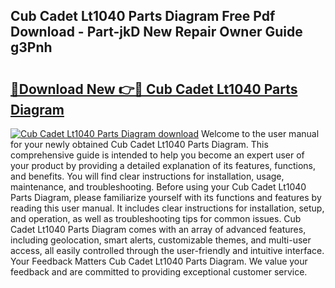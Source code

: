 ## Cub Cadet Lt1040 Parts Diagram Free Pdf Download - Part-jkD New Repair Owner Guide g3Pnh

# <h2><a href="http://dfmpaaq.blite.top/?on=Cub+Cadet+Lt1040+Parts+Diagram">🔗Download New 👉🔴 Cub Cadet Lt1040 Parts Diagram</a></h2>

[![Cub Cadet Lt1040 Parts Diagram download](https://i.imgur.com/lujVjoI.png)](http://dfmpaaq.blite.top/?on=Cub+Cadet+Lt1040+Parts+Diagram)
Welcome to the user manual for your newly obtained Cub Cadet Lt1040 Parts Diagram. This comprehensive guide is intended to help you become an expert user of your product by providing a detailed explanation of its features, functions, and benefits. You will find clear instructions for installation, usage, maintenance, and troubleshooting. Before using your Cub Cadet Lt1040 Parts Diagram, please familiarize yourself with its functions and features by reading this user manual. It includes clear instructions for installation, setup, and operation, as well as troubleshooting tips for common issues. Cub Cadet Lt1040 Parts Diagram comes with an array of advanced features, including geolocation, smart alerts, customizable themes, and multi-user access, all easily controlled through the user-friendly and intuitive interface. Your Feedback Matters Cub Cadet Lt1040 Parts Diagram. We value your feedback and are committed to providing exceptional customer service.
